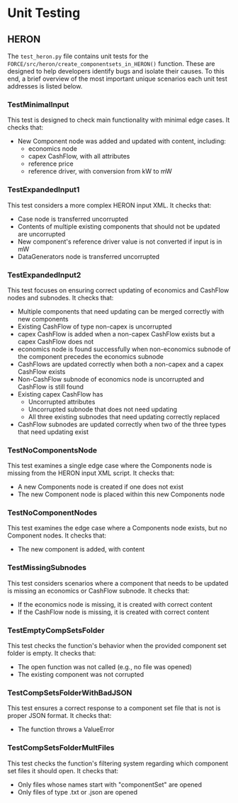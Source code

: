 # Unit Testing
## HERON
The `test_heron.py` file contains unit tests for the `FORCE/src/heron/create_componentsets_in_HERON()` function. These are designed to help developers identify bugs and isolate their causes. To this end, a brief overview of the most important unique scenarios each unit test addresses is listed below.

### TestMinimalInput
This test is designed to check main functionality with minimal edge cases. It checks that:
- New Component node was added and updated with content, including:
  - economics node
  - capex CashFlow, with all attributes
  - reference price
  - reference driver, with conversion from kW to mW

### TestExpandedInput1
This test considers a more complex HERON input XML. It checks that:
- Case node is transferred uncorrupted
- Contents of multiple existing components that should not be updated are uncorrupted
- New component's reference driver value is not converted if input is in mW
- DataGenerators node is transferred uncorrupted

### TestExpandedInput2
This test focuses on ensuring correct updating of economics and CashFlow nodes and subnodes. It checks that:
- Multiple components that need updating can be merged correctly with new components
- Existing CashFlow of type non-capex is uncorrupted
- capex CashFlow is added when a non-capex CashFlow exists but a capex CashFlow does not
- economics node is found successfully when non-economics subnode of the component precedes the economics subnode
- CashFlows are updated correctly when both a non-capex and a capex CashFlow exists
- Non-CashFlow subnode of economics node is uncorrupted and CashFlow is still found
- Existing capex CashFlow has
  - Uncorrupted attributes
  - Uncorrupted subnode that does not need updating
  - All three existing subnodes that need updating correctly replaced
- CashFlow subnodes are updated correctly when two of the three types that need updating exist

### TestNoComponentsNode
This test examines a single edge case where the Components node is missing from the HERON input XML script. It checks that:
- A new Components node is created if one does not exist
- The new Component node is placed within this new Components node

### TestNoComponentNodes
This test examines the edge case where a Components node exists, but no Component nodes. It checks that:
- The new component is added, with content

### TestMissingSubnodes
This test considers scenarios where a component that needs to be updated is missing an economics or CashFlow subnode. It checks that:
- If the economics node is missing, it is created with correct content
- If the CashFlow node is missing, it is created with correct content

### TestEmptyCompSetsFolder
This test checks the function's behavior when the provided component set folder is empty. It checks that:
- The open function was not called (e.g., no file was opened)
- The existing component was not corrupted

### TestCompSetsFolderWithBadJSON
This test ensures a correct response to a component set file that is not is proper JSON format. It checks that:
- The function throws a ValueError

### TestCompSetsFolderMultFiles
This test checks the function's filtering system regarding which component set files it should open. It checks that:
- Only files whose names start with "componentSet" are opened
- Only files of type .txt or .json are opened